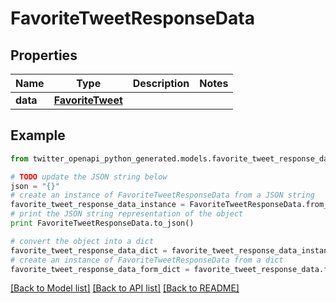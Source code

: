 # FavoriteTweetResponseData


## Properties
Name | Type | Description | Notes
------------ | ------------- | ------------- | -------------
**data** | [**FavoriteTweet**](FavoriteTweet.md) |  | 

## Example

```python
from twitter_openapi_python_generated.models.favorite_tweet_response_data import FavoriteTweetResponseData

# TODO update the JSON string below
json = "{}"
# create an instance of FavoriteTweetResponseData from a JSON string
favorite_tweet_response_data_instance = FavoriteTweetResponseData.from_json(json)
# print the JSON string representation of the object
print FavoriteTweetResponseData.to_json()

# convert the object into a dict
favorite_tweet_response_data_dict = favorite_tweet_response_data_instance.to_dict()
# create an instance of FavoriteTweetResponseData from a dict
favorite_tweet_response_data_form_dict = favorite_tweet_response_data.from_dict(favorite_tweet_response_data_dict)
```
[[Back to Model list]](../README.md#documentation-for-models) [[Back to API list]](../README.md#documentation-for-api-endpoints) [[Back to README]](../README.md)


